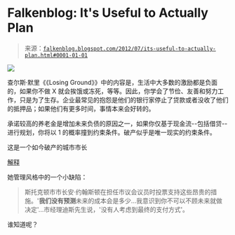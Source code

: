 <!--yml

类别：未分类

日期：2024 年 5 月 12 日 20:26:18

-->

# Falkenblog: It's Useful to Actually Plan

> 来源：[`falkenblog.blogspot.com/2012/07/its-useful-to-actually-plan.html#0001-01-01`](http://falkenblog.blogspot.com/2012/07/its-useful-to-actually-plan.html#0001-01-01)

![](https://blogger.googleusercontent.com/img/b/R29vZ2xl/AVvXsEgyJyuYZuwv72xsmpbnibuA70wT9UQzrFR3GzBtBpUK09NqsyY8ST_K0LKyBLXFTjAbg0hRbBxjLDXdJsW6UbkLpITR9AKNnv3Fy0NpMGCbua9Jxnakmy5L9i2sexFQfUCZQgtmWw/s1600/Stockton_Bankruptcy_CABM113.large.jpg)

查尔斯·默里《《Losing Ground》》中的内容是，生活中大多数的激励都是负面的，如果你不做 X 就会挨饿或冻死，等等。因此，你学会了节俭、友善和努力工作，只是为了生存。企业最常见的抱怨是他们的银行家停止了贷款或者没收了他们的抵押品；如果他们有更多时间，事情本来会好转的。

承诺较高的养老金是增加未来负债的原因之一，如果你仅基于现金流--包括借贷--进行规划，你将以 1 的概率撞到约束条件。破产似乎是唯一现实的约束条件。

这是一个如今破产的城市市长

[解释](http://www.berding-weil.net/articles/ponzi-scheme.php)

她管理风格中的一个小缺陷：

> 斯托克顿市市长安·约翰斯顿在担任市议会议员时投票支持这些昂贵的措施。'**我们没有预测**未来的成本会是多少...我意识到你不可以不顾未来就做决定'...市经理迪斯先生说，'没有人考虑到最终的支付方式'。

谁知道呢？
